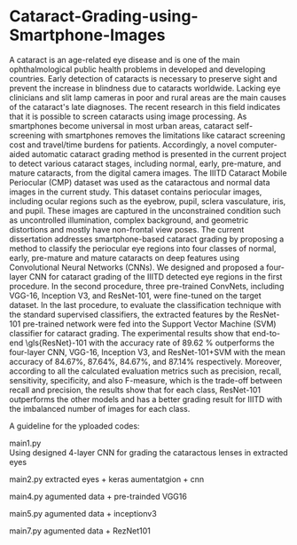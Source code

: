 # Cataract-Grading-using-Smartphone-Images
A cataract is an age-related eye disease and is one of the main ophthalmological public health problems in developed and developing countries. Early detection of cataracts is necessary to preserve sight and prevent the increase in blindness due to cataracts worldwide. Lacking eye clinicians and slit lamp cameras in poor and rural areas are the main causes of the cataract's late diagnoses. The recent research in this field indicates that it is possible to screen cataracts using image processing. As smartphones become universal in most urban areas, cataract self-screening with smartphones removes the limitations like cataract screening cost and travel/time burdens for patients. Accordingly, a novel computer-aided automatic cataract grading method is presented in the current project to detect various cataract stages, including normal, early, pre-mature, and mature cataracts, from the digital camera images. The IIITD Cataract Mobile Periocular (CMP) dataset was used as the cataractous and normal data images in the current study. This dataset contains periocular images, including ocular regions such as the eyebrow, pupil, sclera vasculature, iris, and pupil. These images are captured in the unconstrained condition such as uncontrolled illumination, complex background, and geometric distortions and mostly have non-frontal view poses. The current dissertation addresses smartphone-based cataract grading by proposing a method to classify the periocular eye regions into four classes of normal, early, pre-mature and mature cataracts on deep features using Convolutional Neural Networks (CNNs). We designed and proposed a four-layer CNN for cataract grading of the IIITD detected eye regions in the first procedure. In the second procedure, three pre-trained ConvNets, including VGG-16, Inception V3, and ResNet-101, were fine-tuned on the target dataset. In the last procedure, to evaluate the classification technique with the standard supervised classifiers, the extracted features by the ResNet-101 pre-trained network were fed into the Support Vector Machine (SVM) classifier for cataract grading. The experimental results show that end-to-end \gls{ResNet}-101 with the accuracy rate of 89.62 \% outperforms the four-layer CNN, VGG-16, Inception V3, and ResNet-101+SVM with the mean accuracy of 84.67\%, 87.64\%, 84.67\%, and 87.14\% respectively. Moreover, according to all the calculated evaluation metrics such as precision, recall, sensitivity, specificity, and also F-measure, which is the trade-off between recall and precision, the results show that for each class, ResNet-101 outperforms the other models and has a better grading result for IIITD with the imbalanced number of images for each class.


A guideline for the yploaded codes:

main1.py  
Using designed 4-layer CNN for grading the cataractous lenses in extracted eyes

main2.py
extracted eyes + keras aumentatgion + cnn


main4.py
agumented data + pre-trainded VGG16

main5.py
agumented data + inceptionv3

main7.py
agumented data + RezNet101


